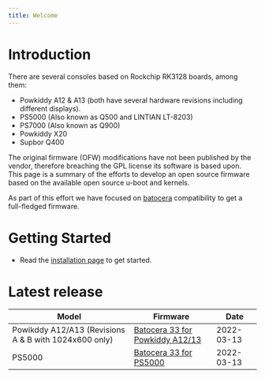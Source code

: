 ```yaml
---
title: Welcome
---
```


# Introduction 
There are several consoles based on Rockchip RK3128 boards, among them:
* Powkiddy A12 & A13 (both have several hardware revisions including different
  displays).
* PS5000 (Also known as Q500 and LINTIAN LT-8203)
* PS7000 (Also known as Q900)
* Powkiddy X20
* Supbor Q400

The original firmware (OFW) modifications have not been published by the vendor,
therefore breaching the GPL license its software is based upon. This page is a
summary of the efforts to develop an open source firmware based on the available
open source u-boot and kernels.

As part of this effort we have focused on [batocera](https://batocera.org) compatibility to get a full-fledged firmware.

# Getting Started

* Read the [installation page](https://rk3128-cfw.github.io/01_getting_started/1_Installation/) to get started.

# Latest release

| Model | Firmware | Date |
|-------|----------|------|
| Powikddy A12/A13 (Revisions A & B with 1024x600 only) | [Batocera 33 for Powkiddy A12/13](https://github.com/RK3128-CFW/rk3128-cfw.github.io/releases/tag/a13_batocera_33_alpha_1) | 2022-03-13 |
| PS5000 | [Batocera 33 for PS5000](https://github.com/RK3128-CFW/rk3128-cfw.github.io/releases/tag/ps5000_batocera_33_alpha_1) | 2022-03-13 |